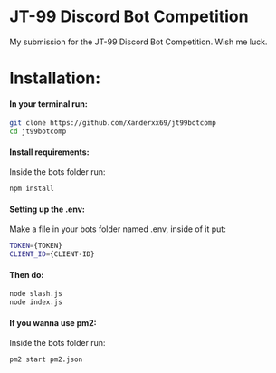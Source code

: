 # JT-99 Discord Bot Competition
My submission for the JT-99 Discord Bot Competition. Wish me luck.


# Installation:
#### In your terminal run:
```bash
git clone https://github.com/Xanderxx69/jt99botcomp
cd jt99botcomp
```

#### Install requirements:
Inside the bots folder run:
```bash
npm install
```

#### Setting up the .env:

Make a file in your bots folder named .env, inside of it put:
```bash
TOKEN={TOKEN}
CLIENT_ID={CLIENT-ID}
```

#### Then do:
```bash
node slash.js
node index.js
```

#### If you wanna use pm2:
Inside the bots folder run:
```bash
pm2 start pm2.json
```
